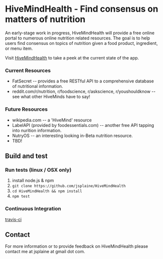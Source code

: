 # HiveMindHealth - Find consensus on matters of nutrition

An early-stage work in progress, HiveMindHealth will provide a free 
 online portal to numerous online nutrition related resources.  The 
 goal is to help users find consensus on topics of nutrition given 
 a food product, ingredient, or menu item.

Visit <a href="http://hivemindhealth.com">HiveMindHealth</a> to take
 a peek at the current state of the app.

### Current Resources

 * FatSecret -- provides a free RESTful API to a comprehensive database
    of nutritional information.
 * reddit.com/r/nutrition, r/foodscience, r/askscience, 
    r/youshouldknow -- see what other HiveMinds have to say!

### Future Resources

 * wikipedia.com -- a 'HiveMind' resource
 * LabelAPI (provided by foodessentials.com) -- another free API tapping
    into nurition information.
 * NutryOS -- an interesting looking in-Beta nutrition resource.
 * TBD!

## Build and test

### Run tests (linux / OSX only)

1) install node.js & npm
2) `git clone https://github.com/jsplaine/HiveMindHealth`
3) `cd HiveMindHealth && npm install`
4) `npm test`

### Continuous Integration

<a href="https://travis-ci.org/jsplaine/HiveMindHealth">travis-ci</a>

## Contact

For more information or to provide feedback on HiveMindHealth please 
 contact me at jsplaine at gmail dot com.
